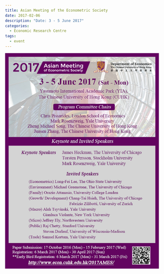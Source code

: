 ```yaml
---
title: Asian Meeting of the Econometric Society
date: 2017-02-06
description: "Date: 3 - 5 June 2017"
categories:
  - Economic Research Centre
tags:
  - event
---
```

![2017_Asian_Meeting](/assets/old_images/2017_Asian_Meeting_of_the_Econometric_Society_Aug_2016-3.jpg)


